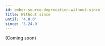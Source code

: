 ```yaml
---
id: ember-source-deprecation-without-since
title: Without since
until: '4.0.0'
since: '3.24.0'
---
```


(Coming soon)
